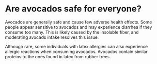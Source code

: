 # Are avocados safe for everyone?

Avocados are generally safe and cause few adverse health effects. Some people appear sensitive to avocados and may experience diarrhea if they consume too many. This is likely caused by the insoluble fiber, and moderating avocado intake resolves this issue.

Although rare, some individuals with latex allergies can also experience allergic reactions when consuming avocados. Avocados contain similar proteins to the ones found in latex from rubber trees.